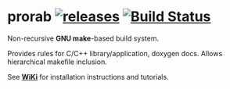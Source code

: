 # prorab [![releases](https://img.shields.io/github/tag/igagis/prorab.svg)](https://github.com/igagis/prorab/releases) [![Build Status](https://travis-ci.org/igagis/prorab.svg?branch=master)](https://travis-ci.org/igagis/prorab)

Non-recursive **GNU make**-based build system.

Provides rules for C/C++ library/application, doxygen docs. Allows hierarchical makefile inclusion.

See **[WiKi](wiki/HomePage.md)** for installation instructions and tutorials.
